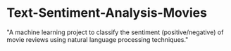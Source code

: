 # Text-Sentiment-Analysis-Movies
"A machine learning project to classify the sentiment (positive/negative) of movie reviews using natural language processing techniques."
